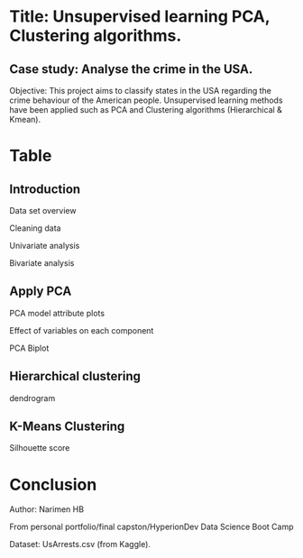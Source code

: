# Title: Unsupervised learning PCA, Clustering algorithms.

## Case study: Analyse the crime in the USA.

Objective: This project aims to classify states in the USA regarding the crime behaviour of the American people.
Unsupervised learning methods have been applied such as PCA and Clustering algorithms (Hierarchical & Kmean).

# Table

## Introduction

   Data set overview
 
   Cleaning data
 
   Univariate analysis
 
   Bivariate analysis
 
## Apply PCA

   PCA model attribute plots
 
   Effect of variables on each component
 
   PCA Biplot
 
## Hierarchical clustering

   dendrogram
 
## K-Means Clustering

   Silhouette score
 
# Conclusion


Author: Narimen HB 

From personal portfolio/final capston/HyperionDev Data Science Boot Camp

Dataset: UsArrests.csv (from Kaggle).


